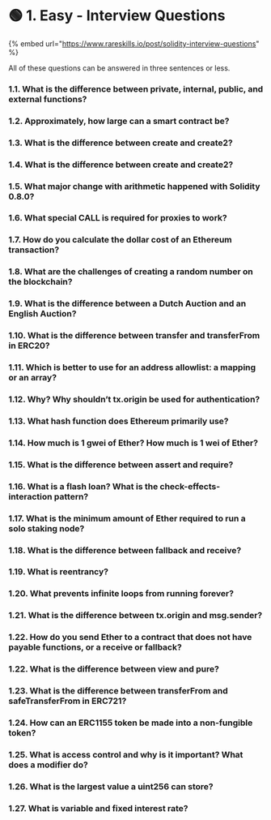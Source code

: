# 🟢 1. Easy - Interview Questions

{% embed url="https://www.rareskills.io/post/solidity-interview-questions" %}

All of these questions can be answered in three sentences or less.

### 1.1. What is the difference between private, internal, public, and external functions?



### 1.2. Approximately, how large can a smart contract be?



### 1.3. What is the difference between create and create2?



### 1.4. What is the difference between create and create2?



### 1.5. What major change with arithmetic happened with Solidity 0.8.0?



### 1.6. What special CALL is required for proxies to work?



### 1.7. How do you calculate the dollar cost of an Ethereum transaction?



### 1.8. What are the challenges of creating a random number on the blockchain?



### 1.9. What is the difference between a Dutch Auction and an English Auction?



### 1.10. What is the difference between transfer and transferFrom in ERC20?



### 1.11. Which is better to use for an address allowlist: a mapping or an array?



### 1.12. Why? Why shouldn’t tx.origin be used for authentication?



### 1.13. What hash function does Ethereum primarily use?



### 1.14. How much is 1 gwei of Ether? How much is 1 wei of Ether?



### 1.15. What is the difference between assert and require?



### 1.16. What is a flash loan? What is the check-effects-interaction pattern?



### 1.17. What is the minimum amount of Ether required to run a solo staking node?



### 1.18. What is the difference between fallback and receive?



### 1.19. What is reentrancy?



### 1.20. What prevents infinite loops from running forever?



### 1.21. What is the difference between tx.origin and msg.sender?



### 1.22. How do you send Ether to a contract that does not have payable functions, or a receive or fallback?



### 1.22. What is the difference between view and pure?



### 1.23. What is the difference between transferFrom and safeTransferFrom in ERC721?



### 1.24. How can an ERC1155 token be made into a non-fungible token?



### 1.25. What is access control and why is it important? What does a modifier do?



### 1.26. What is the largest value a uint256 can store?



### 1.27. What is variable and fixed interest rate?

